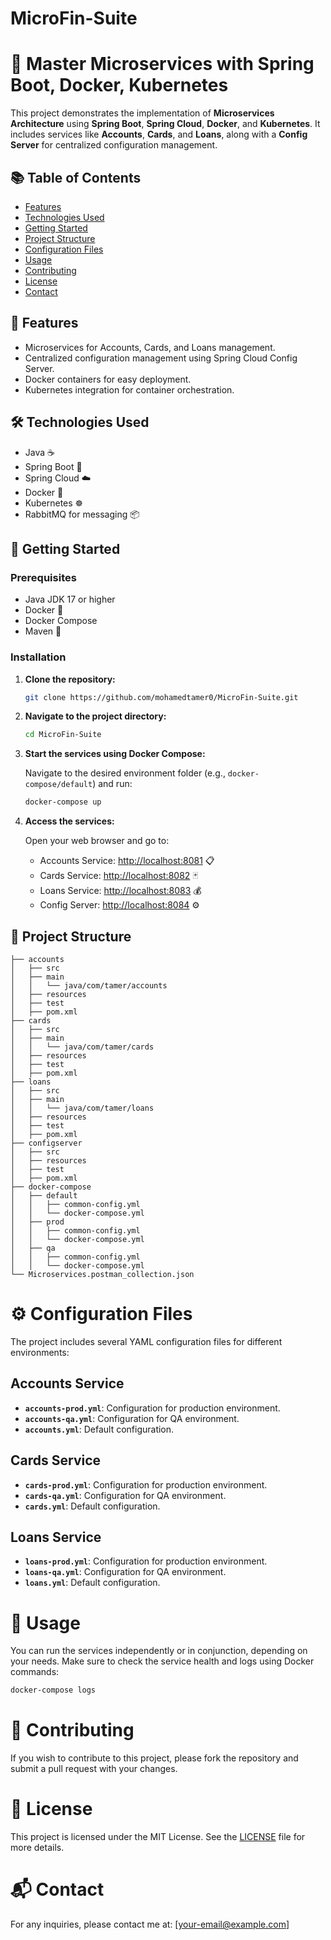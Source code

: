 # MicroFin-Suite

# 🌟 Master Microservices with Spring Boot, Docker, Kubernetes

This project demonstrates the implementation of **Microservices Architecture** using **Spring Boot**, **Spring Cloud**, **Docker**, and **Kubernetes**. It includes services like **Accounts**, **Cards**, and **Loans**, along with a **Config Server** for centralized configuration management.

## 📚 Table of Contents

- [Features](#features)
- [Technologies Used](#technologies-used)
- [Getting Started](#getting-started)
- [Project Structure](#project-structure)
- [Configuration Files](#configuration-files)
- [Usage](#usage)
- [Contributing](#contributing)
- [License](#license)
- [Contact](#contact)

## 🚀 Features

- Microservices for Accounts, Cards, and Loans management.
- Centralized configuration management using Spring Cloud Config Server.
- Docker containers for easy deployment.
- Kubernetes integration for container orchestration.

## 🛠️ Technologies Used

- Java ☕
- Spring Boot 🌱
- Spring Cloud ☁️
- Docker 🐳
- Kubernetes ☸️
- RabbitMQ for messaging 📦

## 🏁 Getting Started

### Prerequisites

- Java JDK 17 or higher
- Docker 🐋
- Docker Compose
- Maven 🧪

### Installation

1. **Clone the repository:**

    ```bash
    git clone https://github.com/mohamedtamer0/MicroFin-Suite.git
    ```

2. **Navigate to the project directory:**

    ```bash
    cd MicroFin-Suite
    ```

3. **Start the services using Docker Compose:**

    Navigate to the desired environment folder (e.g., `docker-compose/default`) and run:

    ```bash
    docker-compose up
    ```

4. **Access the services:**

    Open your web browser and go to:
    - Accounts Service: [http://localhost:8081](http://localhost:8081) 📋
    - Cards Service: [http://localhost:8082](http://localhost:8082) 🃏
    - Loans Service: [http://localhost:8083](http://localhost:8083) 💰
    - Config Server: [http://localhost:8084](http://localhost:8084) ⚙️

## 📂 Project Structure

```text
├── accounts
│   ├── src
│   ├── main
│   │   └── java/com/tamer/accounts
│   ├── resources
│   ├── test
│   ├── pom.xml
├── cards
│   ├── src
│   ├── main
│   │   └── java/com/tamer/cards
│   ├── resources
│   ├── test
│   ├── pom.xml
├── loans
│   ├── src
│   ├── main
│   │   └── java/com/tamer/loans
│   ├── resources
│   ├── test
│   ├── pom.xml
├── configserver
│   ├── src
│   ├── resources
│   ├── test
│   ├── pom.xml
├── docker-compose
│   ├── default
│   │   ├── common-config.yml
│   │   └── docker-compose.yml
│   ├── prod
│   │   ├── common-config.yml
│   │   └── docker-compose.yml
│   ├── qa
│   │   ├── common-config.yml
│   │   └── docker-compose.yml
└── Microservices.postman_collection.json
```

# ⚙️ Configuration Files

The project includes several YAML configuration files for different environments:

## Accounts Service
- **`accounts-prod.yml`**: Configuration for production environment.
- **`accounts-qa.yml`**: Configuration for QA environment.
- **`accounts.yml`**: Default configuration.

## Cards Service
- **`cards-prod.yml`**: Configuration for production environment.
- **`cards-qa.yml`**: Configuration for QA environment.
- **`cards.yml`**: Default configuration.

## Loans Service
- **`loans-prod.yml`**: Configuration for production environment.
- **`loans-qa.yml`**: Configuration for QA environment.
- **`loans.yml`**: Default configuration.

# 📖 Usage

You can run the services independently or in conjunction, depending on your needs. Make sure to check the service health and logs using Docker commands:

```bash
docker-compose logs
```

# 🤝 Contributing

If you wish to contribute to this project, please fork the repository and submit a pull request with your changes.

# 📝 License

This project is licensed under the MIT License. See the [LICENSE](LICENSE) file for more details.

# 📬 Contact

For any inquiries, please contact me at: [your-email@example.com]

